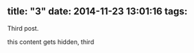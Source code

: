 title: "3"
date: 2014-11-23 13:01:16
tags:
---

Third post.

<!-- more -->

this content gets hidden, third
